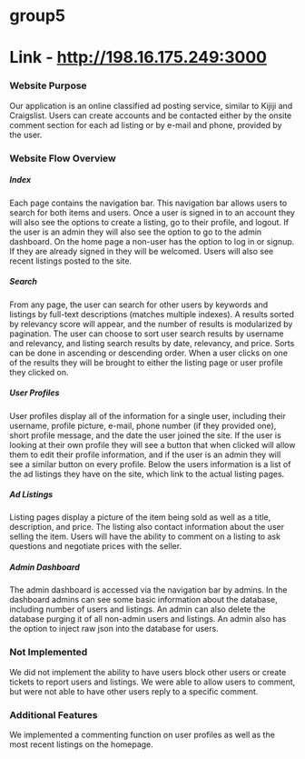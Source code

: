 # group5
# Link - http://198.16.175.249:3000


### Website Purpose
Our application is an online classified ad posting service, similar to Kijiji and Craigslist. Users can create accounts and be contacted either by the onsite comment section for each ad listing or by e-mail and phone, provided by the user.
### Website Flow Overview
##### Index 
Each page contains the navigation bar. This navigation bar allows users to search for both items and users. Once a user is signed in to an account they will also see the options to create a listing, go to their profile, and logout. If the user is an admin they will also see the option to go to the admin dashboard.
On the home page a non-user has the option to log in or signup. If they are already signed in they will be welcomed. Users will also see recent listings posted to the site.
##### Search
From any page, the user can search for other users by keywords and listings by full-text descriptions (matches multiple indexes). A results sorted by relevancy score will appear, and the number of results is modularized by pagination. The user can choose to sort user search results by username and relevancy, and listing search results by date, relevancy, and price. Sorts can be done in ascending or descending order. When a user clicks on one of the results they will be brought to either the listing page or user profile they clicked on. 
##### User Profiles
User profiles display all of the information for a single user, including their username, profile picture, e-mail, phone number (if they provided one), short profile message, and the date the user joined the site. If the user is looking at their own profile they will see a button that when clicked will allow them to edit their profile information, and if the user is an admin they will see a similar button on every profile. Below the users information is a list of the ad listings they have on the site, which link to the actual listing pages.
##### Ad Listings
Listing pages display a picture of the item being sold as well as a title, description, and price. The listing also contact information about the user selling the item. Users will have the ability to comment on a listing to ask questions and negotiate prices with the seller.
##### Admin Dashboard
The admin dashboard is accessed via the navigation bar by admins. In the dashboard admins can see some basic information about the database, including number of users and listings.  An admin can also delete the database purging it of all non-admin users and listings. An admin also has the option to inject raw json into the database for users.

### Not Implemented
We did not implement the ability to have users block other users or create tickets to report users and listings. We were able to allow users to comment, but were not able to have other users reply to a specific comment.

### Additional Features
We implemented a commenting function on user profiles as well as the most recent listings on the homepage. 
